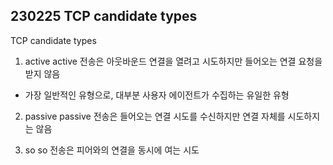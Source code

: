 ## 230225 TCP candidate types

TCP candidate types

1. active
   active 전송은 아웃바운드 연결을 열려고 시도하지만 들어오는 연결 요청을 받지 않음

- 가장 일반적인 유형으로, 대부분 사용자 에이전트가 수집하는 유일한 유형

2. passive
   passive 전송은 들어오는 연결 시도를 수신하지만 연결 자체를 시도하지는 않음

3. so
   so 전송은 피어와의 연결을 동시에 여는 시도
